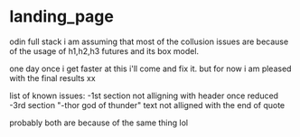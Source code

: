 # landing_page
odin full stack
i am assuming that most of the collusion issues are because of the usage of h1,h2,h3 futures 
and its box model.

one day once i get faster at this i'll come and fix it. 
but for now i am pleased with the final results xx

list of known issues:
-1st section not alligning with header once reduced 
-3rd section "-thor god of thunder" text not alligned with the end of quote 

probably both are because of the same thing lol